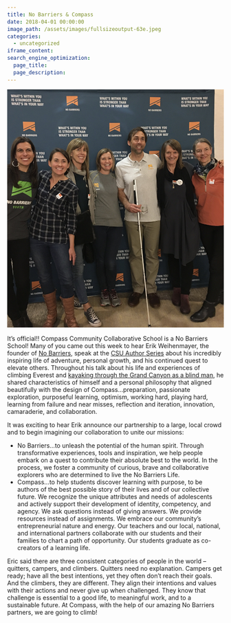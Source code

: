 ```yaml
---
title: No Barriers & Compass
date: 2018-04-01 00:00:00
image_path: /assets/images/fullsizeoutput-63e.jpeg
categories:
  - uncategorized
iframe_content:
search_engine_optimization:
  page_title:
  page_description:
---
```


![](/assets/images/fullsizeoutput-63e.jpeg)

It’s official!! Compass Community Collaborative School is a No Barriers School! Many of you came out this week to hear Erik Weihenmayer, the founder of [No Barriers](https://www.nobarriersusa.org/), speak at the [CSU Author Series](https://lib.colostate.edu/about/news-events/author-series/) about his incredibly inspiring life of adventure, personal growth, and his continued quest to elevate others. Throughout his talk about his life and experiences of climbing Everest and [kayaking through the Grand Canyon as a blind man](http://www.touchthetop.com/our-products-0), he shared characteristics of himself and a personal philosophy that aligned beautifully with the design of Compass…preparation, passionate exploration, purposeful learning, optimism, working hard, playing hard, learning from failure and near misses, reflection and iteration, innovation, camaraderie, and collaboration.

It was exciting to hear Erik announce our partnership to a large, local crowd and to begin imagining our collaboration to unite our missions:

* No Barriers…to unleash the potential of the human spirit. Through transformative experiences, tools and inspiration, we help people embark on a quest to contribute their absolute best to the world. In the process, we foster a community of curious, brave and collaborative explorers who are determined to live the No Barriers Life.
* Compass…to help students discover learning with purpose, to be authors of the best possible story of their lives and of our collective future. We recognize the unique attributes and needs of adolescents and actively support their development of identity, competency, and agency. We ask questions instead of giving answers. We provide resources instead of assignments. We embrace our community’s entrepreneurial nature and energy. Our teachers and our local, national, and international partners collaborate with our students and their families to chart a path of opportunity. Our students graduate as co-creators of a learning life.

Eric said there are three consistent categories of people in the world – quitters, campers, and climbers. Quitters need no explanation. Campers get ready; have all the best intentions, yet they often don’t reach their goals. And the climbers, they are different. They align their intentions and values with their actions and never give up when challenged. They know that challenge is essential to a good life, to meaningful work, and to a sustainable future. At Compass, with the help of our amazing No Barriers partners, we are going to climb!